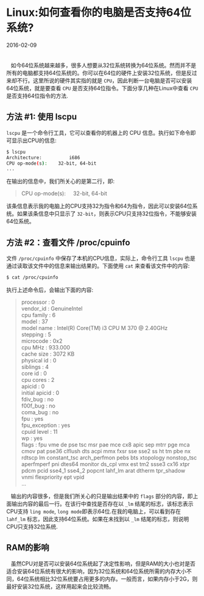 # Linux:如何查看你的电脑是否支持64位系统?             
2016-02-09   <br /><br />            
&nbsp;&nbsp;&nbsp;如今64位系统越来越多，很多人想要从32位系统转换为64位系统。然而并不是所有的电脑都支持64位系统的。你可以在64位的硬件上安装32位系统，但是反过来却不行。这里所说的硬件其实指的就是 `CPU`，因此判断一台电脑是否可以安装64位系统，就是要查看 `CPU` 是否支持64位指令。下面分享几种在Linux中查看 `CPU` 是否支持64位指令的方法.              

## 方法 #1: 使用 lscpu
`lscpu` 是一个命令行工具，它可以查看你的机器上的 CPU 信息。执行如下命令即可显示出CPU的信息:         

```bash
$ lscpu
Architecture:          i686
CPU op-mode(s):    32-bit, 64-bit
...
```

在输出的信息中，我们所关心的是第二行，即:           

> CPU op-mode(s): &nbsp;&nbsp;&nbsp; 32-bit, 64-bit

该条信息表示我的电脑上的CPU支持32为指令和64为指令，因此可以安装64位系统。如果该条信息中只显示了 `32-bit`，则表示CPU只支持32位指令，不能够安装64位系统。                     

## 方法 #2：查看文件 /proc/cpuinfo
文件 `/proc/cpuinfo` 中保存了本机的CPU信息，实际上，命令行工具 `lscpu` 也是通过读取该文件中的信息来输出结果的。下面使用 `cat` 来查看该文件中的内容:    

```bash
$ cat /proc/cpuinfo
```       

执行上述命令后，会输出下面的内容:                   

> processor   : 0             
> vendor_id   : GenuineIntel            
> cpu family  : 6             
> model       : 37             
> model name  : Intel(R) Core(TM) i3 CPU       M 370  @ 2.40GHz          
> stepping    : 5                
> microcode   : 0x2           
> cpu MHz     : 933.000           
> cache size  : 3072 KB            
> physical id : 0             
> siblings    : 4             
> core id     : 0             
> cpu cores   : 2             
> apicid      : 0              
> initial apicid  : 0             
> fdiv_bug    : no             
> f00f_bug    : no                
> coma_bug    : no               
> fpu     : yes                 
> fpu_exception   : yes                  
> cpuid level : 11                 
> wp      : yes                    
> flags       : fpu vme de pse tsc msr pae mce cx8 apic sep mtrr pge mca cmov pat pse36 clflush dts acpi mmx fxsr sse sse2 ss ht tm pbe nx rdtscp lm constant_tsc arch_perfmon pebs bts xtopology nonstop_tsc aperfmperf pni dtes64 monitor ds_cpl vmx est tm2 ssse3 cx16 xtpr pdcm pcid sse4_1 sse4_2 popcnt lahf_lm arat dtherm tpr_shadow vnmi flexpriority ept vpid                    
> ...               

&nbsp;&nbsp;&nbsp;输出的内容很多，但是我们所关心的只是输出结果中的 `flags` 部分的内容，即上面输出内容的最后一行。在该行中查找是否存在以 `_lm` 结尾的标志，该标志表示CPU支持 `ling mode`, `long mode`即表示64位.在我的电脑上，可以看到存在 `lahf_lm` 标志，因此支持64位系统。如果在未找到以 `_lm` 结尾的标志，则说明CPU只支持32位系统.                

## RAM的影响            
&nbsp;&nbsp;&nbsp;虽然CPU对是否可以安装64位系统起了决定性影响，但是RAM的大小也对是否适合安装64位系统有很大的影响，因为32位系统和64位系统所需的内存大小不同，64位系统相比32位系统要占用更多的内存。一般而言，如果内存小于2G，则最好安装32位系统，这样用起来会比较流畅。        
